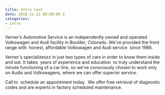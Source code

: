 ```yaml
---
title: Intro text
date: 2016-11-22 00:00:00 Z
categories:
- intro
---
```


Verner’s Automotive Service is an independently owned and operated Volkswagen and Audi facility in Boulder, Colorado. We've provided the front range with <span class="background-primary text-white">&nbsp;honest, affordable Volkswagen and Audi service&nbsp;</span> since 1986.

Verner's specializeszz in just two types of cars in order to know them inside and out. It takes <span class="background-primary text-white">&nbsp;years of experience and education&nbsp;</span> to truly understand the minute functioning of a car line, so we've consciously chosen to work only on Audis and Volkswagens, where we can offer superior service.

Call to <span class="background-primary text-white">&nbsp;schedule an appointment today.&nbsp;</span> We offer free retrieval of diagnostic codes and are experts in factory scheduled maintenance.